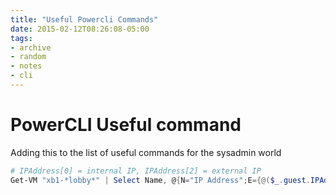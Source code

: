 ```yaml
---
title: "Useful Powercli Commands"
date: 2015-02-12T08:26:08-05:00
tags:
- archive
- random
- notes
- cli
---
```


# PowerCLI Useful command

Adding this to the list of useful commands for the sysadmin world

```powershell
# IPAddress[0] = internal IP, IPAddress[2] = external IP
Get-VM "xb1-*lobby*" | Select Name, @{N="IP Address";E={@($_.guest.IPAddress[2])}}
```
